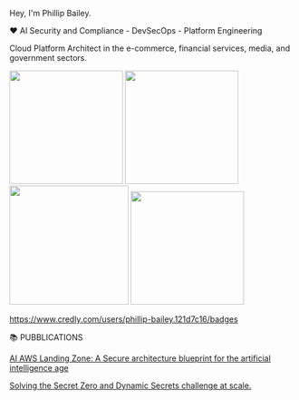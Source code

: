 Hey, I'm Phillip Bailey.

:heart: AI Security and Compliance - DevSecOps - Platform Engineering 

Cloud Platform Architect in the e-commerce, financial services, media, and government sectors. 

<img src="https://images.credly.com/images/2d84e428-9078-49b6-a804-13c15383d0de/image.png"  width="200" height="200"> <img src="https://images.credly.com/images/53acdae5-d69f-4dda-b650-d02ed7a50dd7/image.png"  
                                                                                                                        width="200" height="200">  <img src="https://images.credly.com/images/0bf0f2da-a699-4c82-82e2-56dcf1f2e1c7/image.png"  width="210" height="210"> <img src="https://images.credly.com/size/340x340/images/771cff46-3573-4d12-bfd8-528745f00957/GCC_badge_PGM_1000x1000.png" width="200" height="200">



https://www.credly.com/users/phillip-bailey.121d7c16/badges

📚 PUBBLICATIONS

[AI AWS Landing Zone: A Secure architecture blueprint for the artificial intelligence age](https://www.linkedin.com/feed/update/urn:li:activity:7299454078114254848)

[Solving the Secret Zero and Dynamic Secrets challenge at scale.](https://medium.com/@p0bailey/solving-the-secret-zero-and-dynamic-secrets-challenge-at-scale-b2d24d41d493)

